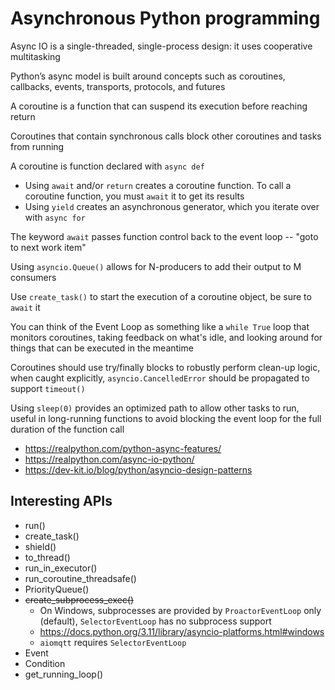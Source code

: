 # Asynchronous Python programming

Async IO is a single-threaded, single-process design: it uses cooperative multitasking

Python’s async model is built around concepts such as coroutines, callbacks, events, transports, protocols, and futures

A coroutine is a function that can suspend its execution before reaching return

Coroutines that contain synchronous calls block other coroutines and tasks from running

A coroutine is function declared with `async def`
- Using `await` and/or `return` creates a coroutine function. To call a coroutine function, you must `await` it to get its results
- Using `yield` creates an asynchronous generator, which you iterate over with `async for`

The keyword `await` passes function control back to the event loop -- "goto to next work item"

Using `asyncio.Queue()` allows for N-producers to add their output to M consumers

Use `create_task()` to start the execution of a coroutine object, be sure to `await` it

You can think of the Event Loop as something like a `while True` loop that monitors coroutines, taking feedback on what's idle, and looking around for things that can be executed in the meantime

Coroutines should use try/finally blocks to robustly perform clean-up logic, when caught explicitly, `asyncio.CancelledError` should be propagated to support `timeout()`

Using `sleep(0)` provides an optimized path to allow other tasks to run, useful in long-running functions to avoid blocking the event loop for the full duration of the function call

- https://realpython.com/python-async-features/
- https://realpython.com/async-io-python/
- https://dev-kit.io/blog/python/asyncio-design-patterns

## Interesting APIs

- run()
- create_task()
- shield()
- to_thread()
- run_in_executor()
- run_coroutine_threadsafe()
- PriorityQueue()
- ~~create_subprocess_exec()~~
  - On Windows, subprocesses are provided by `ProactorEventLoop` only (default), `SelectorEventLoop` has no subprocess support
  - https://docs.python.org/3.11/library/asyncio-platforms.html#windows
  - `aiomqtt` requires `SelectorEventLoop`
- Event
- Condition
- get_running_loop()
